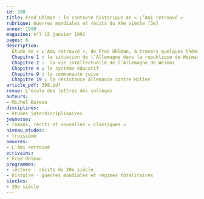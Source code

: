 ```yaml
---
id: 398
title: Fred Uhlman : le contexte historique de « L’Ami retrouvé » 
rubrique: Guerres mondiales et récits du XXe siècle [3e]
annee: 1990
magazine: n°7 15 janvier 1991
pages: 6
description: 
  Étude de « L’Ami retrouvé », de Fred Uhlman, à travers quelques thèmes historiques…
  Chapitre 1 : la situation de l’Allemagne dans la république de Weimar
  Chapitre 2 :  la vie intellectuelle de l’Allemagne de Weimar
  Chapitre 4 : le système éducatif
  Chapitre 9 : la communauté juive
  Chapitre 19 : la résistance allemande contre Hitler
article_pdf: 398.pdf
revue: L’école des lettres des collèges
auteurs:
- Michel Bureau
disciplines:
- études interdisciplinaires
jeunesse:
- romans, récits et nouvelles « classiques »
niveau_etudes:
- troisième
oeuvres:
- L’Ami retrouvé
ecrivains:
- Fred Uhlman
programmes:
- lecture - récits du 20e siècle
- histoire - guerres mondiales et régimes totalitaires
siecles:
- 20e siècle
---
```

